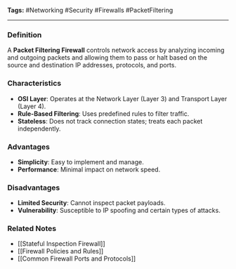 **Tags:** #Networking #Security #Firewalls #PacketFiltering

---

### **Definition**

A **Packet Filtering Firewall** controls network access by analyzing incoming and outgoing packets and allowing them to pass or halt based on the source and destination IP addresses, protocols, and ports.

### **Characteristics**

- **OSI Layer**: Operates at the Network Layer (Layer 3) and Transport Layer (Layer 4).
- **Rule-Based Filtering**: Uses predefined rules to filter traffic.
- **Stateless**: Does not track connection states; treats each packet independently.

### **Advantages**

- **Simplicity**: Easy to implement and manage.
- **Performance**: Minimal impact on network speed.

### **Disadvantages**

- **Limited Security**: Cannot inspect packet payloads.
- **Vulnerability**: Susceptible to IP spoofing and certain types of attacks.

### **Related Notes**

- [[Stateful Inspection Firewall]]
- [[Firewall Policies and Rules]]
- [[Common Firewall Ports and Protocols]]